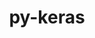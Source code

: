 ---
title: "py-keras"
layout: cache
categories: [package, develop]
meta: {"compilers": ["apple-clang@=16.0.0", "gcc@=13.2.0"], "num_specs": 146, "num_specs_by_stack": {"ml-darwin-aarch64-mps": 10, "ml-linux-aarch64-cpu": 27, "ml-linux-aarch64-cuda": 28, "ml-linux-x86_64-cpu": 30, "ml-linux-x86_64-cuda": 30, "ml-linux-x86_64-rocm": 13, "root": 146}, "oss": ["sequoia", "ubuntu24.04"], "platforms": ["darwin", "linux"], "stacks": ["ml-darwin-aarch64-mps", "ml-linux-aarch64-cpu", "ml-linux-aarch64-cuda", "ml-linux-x86_64-cpu", "ml-linux-x86_64-cuda", "ml-linux-x86_64-rocm", "root"], "targets": ["aarch64", "x86_64_v3"], "versions": ["3.8.0", "3.9.0"]}
spec_details: [{"compiler": "gcc@=13.2.0", "hash": "246iv2ugoeupoj7kim3ftd2zbtn2qxbo", "os": "ubuntu24.04", "platform": "linux", "size": "-", "stacks": ["ml-linux-x86_64-cuda", "root"], "target": "x86_64_v3", "variants": ["backend=torch", "build_system=python_pip"], "versions": ["3.9.0"]}, {"compiler": "gcc@=13.2.0", "hash": "25bllxbtmm3fkuvmpn5gxi6r6576dxkn", "os": "ubuntu24.04", "platform": "linux", "size": "-", "stacks": ["ml-linux-aarch64-cpu", "root"], "target": "aarch64", "variants": ["backend=torch", "build_system=python_pip"], "versions": ["3.8.0"]}, {"compiler": "gcc@=13.2.0", "hash": "27y5hjbwmqv4fg3geincp4o7ergerxsm", "os": "ubuntu24.04", "platform": "linux", "size": "-", "stacks": ["ml-linux-aarch64-cuda", "root"], "target": "aarch64", "variants": ["backend=jax", "build_system=python_pip"], "versions": ["3.9.0"]}, {"compiler": "gcc@=13.2.0", "hash": "2bdba3axrn7f2o4xe66ylrokwb7p2gxt", "os": "ubuntu24.04", "platform": "linux", "size": "-", "stacks": ["ml-linux-aarch64-cuda", "root"], "target": "aarch64", "variants": ["backend=torch", "build_system=python_pip"], "versions": ["3.9.0"]}, {"compiler": "gcc@=13.2.0", "hash": "2iztkvuxcuswx27uyzrtxs3pbfxrry7v", "os": "ubuntu24.04", "platform": "linux", "size": "-", "stacks": ["ml-linux-aarch64-cuda", "root"], "target": "aarch64", "variants": ["backend=tensorflow", "build_system=python_pip"], "versions": ["3.8.0"]}, {"compiler": "gcc@=13.2.0", "hash": "2kkbighpuw74leuohzfa2c5up7ojqmbo", "os": "ubuntu24.04", "platform": "linux", "size": "-", "stacks": ["ml-linux-x86_64-cpu", "root"], "target": "x86_64_v3", "variants": ["backend=torch", "build_system=python_pip"], "versions": ["3.8.0"]}, {"compiler": "gcc@=13.2.0", "hash": "2x6x4xi6acffer7nvcpbcdlx5su6fuld", "os": "ubuntu24.04", "platform": "linux", "size": "-", "stacks": ["ml-linux-aarch64-cpu", "root"], "target": "aarch64", "variants": ["backend=jax", "build_system=python_pip"], "versions": ["3.9.0"]}, {"compiler": "gcc@=13.2.0", "hash": "35nklojgpzjy6qn4455u45s4sluaq3mb", "os": "ubuntu24.04", "platform": "linux", "size": "-", "stacks": ["ml-linux-aarch64-cuda", "root"], "target": "aarch64", "variants": ["backend=torch", "build_system=python_pip"], "versions": ["3.9.0"]}, {"compiler": "gcc@=13.2.0", "hash": "3kot3ujxbjfbuy5avtuwfjqotkljoij5", "os": "ubuntu24.04", "platform": "linux", "size": "-", "stacks": ["ml-linux-aarch64-cpu", "root"], "target": "aarch64", "variants": ["backend=torch", "build_system=python_pip"], "versions": ["3.9.0"]}, {"compiler": "gcc@=13.2.0", "hash": "3vcalnxludvdpbembnimmyblh2zlsqnj", "os": "ubuntu24.04", "platform": "linux", "size": "-", "stacks": ["ml-linux-x86_64-cpu", "root"], "target": "x86_64_v3", "variants": ["backend=tensorflow", "build_system=python_pip"], "versions": ["3.8.0"]}, {"compiler": "gcc@=13.2.0", "hash": "46ub6nu7wsmqwdzzffygd3olnpdrekem", "os": "ubuntu24.04", "platform": "linux", "size": "-", "stacks": ["ml-linux-aarch64-cuda", "root"], "target": "aarch64", "variants": ["backend=torch", "build_system=python_pip"], "versions": ["3.8.0"]}, {"compiler": "gcc@=13.2.0", "hash": "4gdht53akjzem5td5gpd6x5r37vhduaf", "os": "ubuntu24.04", "platform": "linux", "size": "-", "stacks": ["ml-linux-x86_64-rocm", "root"], "target": "x86_64_v3", "variants": ["backend=tensorflow", "build_system=python_pip"], "versions": ["3.8.0"]}, {"compiler": "gcc@=13.2.0", "hash": "4vnr2djawl2reol35p5ttmejkubxvqf6", "os": "ubuntu24.04", "platform": "linux", "size": "-", "stacks": ["ml-linux-aarch64-cpu", "root"], "target": "aarch64", "variants": ["backend=torch", "build_system=python_pip"], "versions": ["3.9.0"]}, {"compiler": "gcc@=13.2.0", "hash": "4wbmgi3e3osx7rndke7y6puy4h5g47el", "os": "ubuntu24.04", "platform": "linux", "size": "-", "stacks": ["ml-linux-x86_64-cuda", "root"], "target": "x86_64_v3", "variants": ["backend=tensorflow", "build_system=python_pip"], "versions": ["3.9.0"]}, {"compiler": "gcc@=13.2.0", "hash": "4y3eslbagte3tccmkujczoe7weu5vqnt", "os": "ubuntu24.04", "platform": "linux", "size": "-", "stacks": ["ml-linux-aarch64-cpu", "root"], "target": "aarch64", "variants": ["backend=torch", "build_system=python_pip"], "versions": ["3.9.0"]}, {"compiler": "gcc@=13.2.0", "hash": "5lnexz5ryvccw3vjceyj6vcwfopvv4c6", "os": "ubuntu24.04", "platform": "linux", "size": "-", "stacks": ["ml-linux-x86_64-rocm", "root"], "target": "x86_64_v3", "variants": ["backend=tensorflow", "build_system=python_pip"], "versions": ["3.9.0"]}, {"compiler": "gcc@=13.2.0", "hash": "5qax5weuc7zec7zs7uj2fwu4b2ccs7ek", "os": "ubuntu24.04", "platform": "linux", "size": "-", "stacks": ["ml-linux-x86_64-cpu", "root"], "target": "x86_64_v3", "variants": ["backend=tensorflow", "build_system=python_pip"], "versions": ["3.9.0"]}, {"compiler": "gcc@=13.2.0", "hash": "654vrvfayuru6cpq7njiog5jq2vd7a54", "os": "ubuntu24.04", "platform": "linux", "size": "-", "stacks": ["ml-linux-aarch64-cpu", "root"], "target": "aarch64", "variants": ["backend=torch", "build_system=python_pip"], "versions": ["3.8.0"]}, {"compiler": "gcc@=13.2.0", "hash": "66lnttq4xjihrbtqlwjqg2iaervconr5", "os": "ubuntu24.04", "platform": "linux", "size": "-", "stacks": ["ml-linux-x86_64-cpu", "root"], "target": "x86_64_v3", "variants": ["backend=jax", "build_system=python_pip"], "versions": ["3.8.0"]}, {"compiler": "apple-clang@=16.0.0", "hash": "6baaffn3dekzeecfrvv3ftuv4rwqcbrj", "os": "sequoia", "platform": "darwin", "size": "-", "stacks": ["ml-darwin-aarch64-mps", "root"], "target": "aarch64", "variants": ["backend=torch", "build_system=python_pip"], "versions": ["3.8.0"]}, {"compiler": "gcc@=13.2.0", "hash": "6m55cjs7zarcbasl322oszo745f3lmpx", "os": "ubuntu24.04", "platform": "linux", "size": "-", "stacks": ["ml-linux-x86_64-cuda", "root"], "target": "x86_64_v3", "variants": ["backend=tensorflow", "build_system=python_pip"], "versions": ["3.8.0"]}, {"compiler": "gcc@=13.2.0", "hash": "6t5z7qhisw7kh6qgpofobshynuvmkiia", "os": "ubuntu24.04", "platform": "linux", "size": "-", "stacks": ["ml-linux-x86_64-cpu", "root"], "target": "x86_64_v3", "variants": ["backend=torch", "build_system=python_pip"], "versions": ["3.9.0"]}, {"compiler": "gcc@=13.2.0", "hash": "73qiatzop45uthuggeqztmhzkw3oc7vz", "os": "ubuntu24.04", "platform": "linux", "size": "-", "stacks": ["ml-linux-x86_64-cuda", "root"], "target": "x86_64_v3", "variants": ["backend=jax", "build_system=python_pip"], "versions": ["3.8.0"]}, {"compiler": "gcc@=13.2.0", "hash": "7aglpaqveph4x4ch5r4rsu4vzj772hs2", "os": "ubuntu24.04", "platform": "linux", "size": "-", "stacks": ["ml-linux-aarch64-cpu", "root"], "target": "aarch64", "variants": ["backend=torch", "build_system=python_pip"], "versions": ["3.9.0"]}, {"compiler": "gcc@=13.2.0", "hash": "7cgxn72vtgswpuhh2wvvwwbcyaq2sp6e", "os": "ubuntu24.04", "platform": "linux", "size": "-", "stacks": ["ml-linux-x86_64-rocm", "root"], "target": "x86_64_v3", "variants": ["backend=tensorflow", "build_system=python_pip"], "versions": ["3.8.0"]}, {"compiler": "apple-clang@=16.0.0", "hash": "a4hg3sdwqk2jl7uvqtvg3ppofprnrhdh", "os": "sequoia", "platform": "darwin", "size": "-", "stacks": ["ml-darwin-aarch64-mps", "root"], "target": "aarch64", "variants": ["backend=torch", "build_system=python_pip"], "versions": ["3.9.0"]}, {"compiler": "gcc@=13.2.0", "hash": "airdrc4yrllvma2wxu3nolwzt7aaeyfb", "os": "ubuntu24.04", "platform": "linux", "size": "-", "stacks": ["ml-linux-aarch64-cpu", "root"], "target": "aarch64", "variants": ["backend=jax", "build_system=python_pip"], "versions": ["3.8.0"]}, {"compiler": "gcc@=13.2.0", "hash": "b2yf7pfoi6g3jyqfje424wwwpwjk6fun", "os": "ubuntu24.04", "platform": "linux", "size": "-", "stacks": ["ml-linux-x86_64-rocm", "root"], "target": "x86_64_v3", "variants": ["backend=tensorflow", "build_system=python_pip"], "versions": ["3.9.0"]}, {"compiler": "gcc@=13.2.0", "hash": "b7cpiajbcpgyuypfdj5zxmkl44r6fvov", "os": "ubuntu24.04", "platform": "linux", "size": "-", "stacks": ["ml-linux-x86_64-cpu", "root"], "target": "x86_64_v3", "variants": ["backend=torch", "build_system=python_pip"], "versions": ["3.9.0"]}, {"compiler": "apple-clang@=16.0.0", "hash": "bllmepadnfg6jdnvl4ooq2x3kbsnof2u", "os": "sequoia", "platform": "darwin", "size": "-", "stacks": ["root"], "target": "aarch64", "variants": ["backend=torch", "build_system=python_pip"], "versions": ["3.9.0"]}, {"compiler": "gcc@=13.2.0", "hash": "bwkncjpret2jy5f2huffebm3zrr5lkzs", "os": "ubuntu24.04", "platform": "linux", "size": "-", "stacks": ["ml-linux-x86_64-rocm", "root"], "target": "x86_64_v3", "variants": ["backend=tensorflow", "build_system=python_pip"], "versions": ["3.9.0"]}, {"compiler": "gcc@=13.2.0", "hash": "byjpmsarmrzlepebuqeb3fpxi5ajdxl2", "os": "ubuntu24.04", "platform": "linux", "size": "-", "stacks": ["ml-linux-x86_64-cpu", "root"], "target": "x86_64_v3", "variants": ["backend=torch", "build_system=python_pip"], "versions": ["3.9.0"]}, {"compiler": "gcc@=13.2.0", "hash": "c465ygkwlqc6i5p4tmw2v5fgzullrufh", "os": "ubuntu24.04", "platform": "linux", "size": "-", "stacks": ["ml-linux-x86_64-cpu", "root"], "target": "x86_64_v3", "variants": ["backend=tensorflow", "build_system=python_pip"], "versions": ["3.9.0"]}, {"compiler": "gcc@=13.2.0", "hash": "cc5j2qj4panfkfbkfe3omiodfmiajxk5", "os": "ubuntu24.04", "platform": "linux", "size": "-", "stacks": ["ml-linux-x86_64-cuda", "root"], "target": "x86_64_v3", "variants": ["backend=jax", "build_system=python_pip"], "versions": ["3.9.0"]}, {"compiler": "apple-clang@=16.0.0", "hash": "ccb6yoz5swvfoukcy3hc3sxr5dtxf2ep", "os": "sequoia", "platform": "darwin", "size": "-", "stacks": ["ml-darwin-aarch64-mps", "root"], "target": "aarch64", "variants": ["backend=torch", "build_system=python_pip"], "versions": ["3.9.0"]}, {"compiler": "apple-clang@=16.0.0", "hash": "cdydaukmkmsnsj3xe6y5otthbspztfvq", "os": "sequoia", "platform": "darwin", "size": "-", "stacks": ["ml-darwin-aarch64-mps", "root"], "target": "aarch64", "variants": ["backend=torch", "build_system=python_pip"], "versions": ["3.9.0"]}, {"compiler": "gcc@=13.2.0", "hash": "ciki2mvsvocxmft4onprggmrgj2yspik", "os": "ubuntu24.04", "platform": "linux", "size": "-", "stacks": ["ml-linux-aarch64-cpu", "root"], "target": "aarch64", "variants": ["backend=jax", "build_system=python_pip"], "versions": ["3.8.0"]}, {"compiler": "gcc@=13.2.0", "hash": "cmo7472ujubkr4skcjzi6xwicslszlba", "os": "ubuntu24.04", "platform": "linux", "size": "-", "stacks": ["ml-linux-x86_64-cuda", "root"], "target": "x86_64_v3", "variants": ["backend=jax", "build_system=python_pip"], "versions": ["3.8.0"]}, {"compiler": "gcc@=13.2.0", "hash": "csomwcruo5y2zztfy3zpyvqoapmtypuc", "os": "ubuntu24.04", "platform": "linux", "size": "-", "stacks": ["ml-linux-aarch64-cuda", "root"], "target": "aarch64", "variants": ["backend=jax", "build_system=python_pip"], "versions": ["3.8.0"]}, {"compiler": "gcc@=13.2.0", "hash": "cw36diwc5u5ywmpqjdqsln7ihyeh7z3x", "os": "ubuntu24.04", "platform": "linux", "size": "-", "stacks": ["ml-linux-aarch64-cpu", "root"], "target": "aarch64", "variants": ["backend=tensorflow", "build_system=python_pip"], "versions": ["3.8.0"]}, {"compiler": "gcc@=13.2.0", "hash": "d7o4cwi3ihct5i5xbtroopoj5nditoxy", "os": "ubuntu24.04", "platform": "linux", "size": "-", "stacks": ["ml-linux-aarch64-cuda", "root"], "target": "aarch64", "variants": ["backend=tensorflow", "build_system=python_pip"], "versions": ["3.9.0"]}, {"compiler": "gcc@=13.2.0", "hash": "dgrjbyvh37w25uar4hcepwngjmfa4feh", "os": "ubuntu24.04", "platform": "linux", "size": "-", "stacks": ["ml-linux-aarch64-cuda", "root"], "target": "aarch64", "variants": ["backend=tensorflow", "build_system=python_pip"], "versions": ["3.9.0"]}, {"compiler": "gcc@=13.2.0", "hash": "dmql3ium6mhlgnvptln6rvle5g3knjnn", "os": "ubuntu24.04", "platform": "linux", "size": "-", "stacks": ["ml-linux-x86_64-cuda", "root"], "target": "x86_64_v3", "variants": ["backend=jax", "build_system=python_pip"], "versions": ["3.9.0"]}, {"compiler": "gcc@=13.2.0", "hash": "dq7eebf6y3c4veipncqievynvangwzdg", "os": "ubuntu24.04", "platform": "linux", "size": "-", "stacks": ["ml-linux-x86_64-cpu", "root"], "target": "x86_64_v3", "variants": ["backend=tensorflow", "build_system=python_pip"], "versions": ["3.8.0"]}, {"compiler": "gcc@=13.2.0", "hash": "dt2vk43mn6jikru4socg5o46hmb5rmkr", "os": "ubuntu24.04", "platform": "linux", "size": "-", "stacks": ["ml-linux-x86_64-cuda", "root"], "target": "x86_64_v3", "variants": ["backend=jax", "build_system=python_pip"], "versions": ["3.8.0"]}, {"compiler": "gcc@=13.2.0", "hash": "dyfg4mub6lvl4zhle76jms7smcsi4oyk", "os": "ubuntu24.04", "platform": "linux", "size": "-", "stacks": ["ml-linux-x86_64-cuda", "root"], "target": "x86_64_v3", "variants": ["backend=jax", "build_system=python_pip"], "versions": ["3.9.0"]}, {"compiler": "gcc@=13.2.0", "hash": "e5wmvdnnijkmly6b3yhjgypdflcyup6d", "os": "ubuntu24.04", "platform": "linux", "size": "-", "stacks": ["ml-linux-x86_64-cuda", "root"], "target": "x86_64_v3", "variants": ["backend=tensorflow", "build_system=python_pip"], "versions": ["3.8.0"]}, {"compiler": "gcc@=13.2.0", "hash": "edwtzy5iisjyp3p4e4ws6kcczhfpgukm", "os": "ubuntu24.04", "platform": "linux", "size": "-", "stacks": ["ml-linux-aarch64-cuda", "root"], "target": "aarch64", "variants": ["backend=jax", "build_system=python_pip"], "versions": ["3.9.0"]}, {"compiler": "gcc@=13.2.0", "hash": "efpgruhjxdyopvnhdketdassm7zcay3s", "os": "ubuntu24.04", "platform": "linux", "size": "-", "stacks": ["ml-linux-aarch64-cpu", "root"], "target": "aarch64", "variants": ["backend=torch", "build_system=python_pip"], "versions": ["3.8.0"]}, {"compiler": "gcc@=13.2.0", "hash": "ehonfyoo7kqvgrjejcs4u3osc5igsqqf", "os": "ubuntu24.04", "platform": "linux", "size": "-", "stacks": ["ml-linux-aarch64-cuda", "root"], "target": "aarch64", "variants": ["backend=jax", "build_system=python_pip"], "versions": ["3.8.0"]}, {"compiler": "gcc@=13.2.0", "hash": "ezxiwvflxxjnuvlz5fsn2tovjcrsclsn", "os": "ubuntu24.04", "platform": "linux", "size": "-", "stacks": ["ml-linux-aarch64-cuda", "root"], "target": "aarch64", "variants": ["backend=tensorflow", "build_system=python_pip"], "versions": ["3.9.0"]}, {"compiler": "gcc@=13.2.0", "hash": "f24qscqshejgpu2xnnx4p3t6sxwkjm64", "os": "ubuntu24.04", "platform": "linux", "size": "-", "stacks": ["root"], "target": "x86_64_v3", "variants": ["backend=jax", "build_system=python_pip"], "versions": ["3.9.0"]}, {"compiler": "gcc@=13.2.0", "hash": "f5nzzuvb2z63j3gq7cj64x3fxyx7sl77", "os": "ubuntu24.04", "platform": "linux", "size": "-", "stacks": ["ml-linux-aarch64-cuda", "root"], "target": "aarch64", "variants": ["backend=jax", "build_system=python_pip"], "versions": ["3.9.0"]}, {"compiler": "gcc@=13.2.0", "hash": "f627h5kz23m5ugybajkcqvydybbzqnms", "os": "ubuntu24.04", "platform": "linux", "size": "-", "stacks": ["ml-linux-x86_64-cuda", "root"], "target": "x86_64_v3", "variants": ["backend=tensorflow", "build_system=python_pip"], "versions": ["3.9.0"]}, {"compiler": "gcc@=13.2.0", "hash": "f7rzkldpxmtaw76fapjunomkqznc5rnk", "os": "ubuntu24.04", "platform": "linux", "size": "-", "stacks": ["ml-linux-x86_64-cpu", "root"], "target": "x86_64_v3", "variants": ["backend=tensorflow", "build_system=python_pip"], "versions": ["3.9.0"]}, {"compiler": "gcc@=13.2.0", "hash": "fjepockrjpkjfv56xnc3q26snmqg65ln", "os": "ubuntu24.04", "platform": "linux", "size": "-", "stacks": ["ml-linux-x86_64-cpu", "root"], "target": "x86_64_v3", "variants": ["backend=jax", "build_system=python_pip"], "versions": ["3.9.0"]}, {"compiler": "gcc@=13.2.0", "hash": "ftelqij66pcfwgqa27zqg7vp4auto2qy", "os": "ubuntu24.04", "platform": "linux", "size": "-", "stacks": ["ml-linux-aarch64-cuda", "root"], "target": "aarch64", "variants": ["backend=tensorflow", "build_system=python_pip"], "versions": ["3.9.0"]}, {"compiler": "gcc@=13.2.0", "hash": "g3llautnyjokunu3fsixhng725fjdtbd", "os": "ubuntu24.04", "platform": "linux", "size": "-", "stacks": ["ml-linux-aarch64-cuda", "root"], "target": "aarch64", "variants": ["backend=jax", "build_system=python_pip"], "versions": ["3.9.0"]}, {"compiler": "gcc@=13.2.0", "hash": "gcnjk2jg6nusmuqtvebukhjokzhi5ue5", "os": "ubuntu24.04", "platform": "linux", "size": "-", "stacks": ["ml-linux-x86_64-cpu", "root"], "target": "x86_64_v3", "variants": ["backend=torch", "build_system=python_pip"], "versions": ["3.9.0"]}, {"compiler": "gcc@=13.2.0", "hash": "go42bjripnsqusl37nznynq6kwj2blj6", "os": "ubuntu24.04", "platform": "linux", "size": "-", "stacks": ["ml-linux-aarch64-cuda", "root"], "target": "aarch64", "variants": ["backend=tensorflow", "build_system=python_pip"], "versions": ["3.9.0"]}, {"compiler": "gcc@=13.2.0", "hash": "gx3duejrdttkvxjul5imlanumen6x2co", "os": "ubuntu24.04", "platform": "linux", "size": "-", "stacks": ["ml-linux-aarch64-cuda", "root"], "target": "aarch64", "variants": ["backend=jax", "build_system=python_pip"], "versions": ["3.9.0"]}, {"compiler": "apple-clang@=16.0.0", "hash": "hfnbbrf6sqq226gc66jiykgl2uogbqq5", "os": "sequoia", "platform": "darwin", "size": "-", "stacks": ["ml-darwin-aarch64-mps", "root"], "target": "aarch64", "variants": ["backend=torch", "build_system=python_pip"], "versions": ["3.8.0"]}, {"compiler": "gcc@=13.2.0", "hash": "hpv7idzwl3owocokf3xbcwpwyoht25fo", "os": "ubuntu24.04", "platform": "linux", "size": "-", "stacks": ["ml-linux-aarch64-cuda", "root"], "target": "aarch64", "variants": ["backend=jax", "build_system=python_pip"], "versions": ["3.8.0"]}, {"compiler": "gcc@=13.2.0", "hash": "htcqvtgzyqgtou75cpuz7wobd34tfunu", "os": "ubuntu24.04", "platform": "linux", "size": "-", "stacks": ["ml-linux-x86_64-cpu", "root"], "target": "x86_64_v3", "variants": ["backend=tensorflow", "build_system=python_pip"], "versions": ["3.9.0"]}, {"compiler": "gcc@=13.2.0", "hash": "hubulftbprapcspq2igsk5cz7yhxqy2p", "os": "ubuntu24.04", "platform": "linux", "size": "-", "stacks": ["root"], "target": "aarch64", "variants": ["backend=torch", "build_system=python_pip"], "versions": ["3.9.0"]}, {"compiler": "gcc@=13.2.0", "hash": "hw4pjeavtxyptr4gj4jj7sibsfagqdjd", "os": "ubuntu24.04", "platform": "linux", "size": "-", "stacks": ["ml-linux-aarch64-cuda", "root"], "target": "aarch64", "variants": ["backend=tensorflow", "build_system=python_pip"], "versions": ["3.9.0"]}, {"compiler": "gcc@=13.2.0", "hash": "hztendabrygtt52l7wvidjbhbv5gw4y6", "os": "ubuntu24.04", "platform": "linux", "size": "-", "stacks": ["ml-linux-x86_64-cpu", "root"], "target": "x86_64_v3", "variants": ["backend=jax", "build_system=python_pip"], "versions": ["3.8.0"]}, {"compiler": "gcc@=13.2.0", "hash": "hzy3qeqf4y4wij4cksj3talmsjezqeoy", "os": "ubuntu24.04", "platform": "linux", "size": "-", "stacks": ["ml-linux-x86_64-cpu", "root"], "target": "x86_64_v3", "variants": ["backend=jax", "build_system=python_pip"], "versions": ["3.8.0"]}, {"compiler": "gcc@=13.2.0", "hash": "i3kkhxv2mx5ncabo32og6dr3hf2unl5g", "os": "ubuntu24.04", "platform": "linux", "size": "-", "stacks": ["ml-linux-x86_64-rocm", "root"], "target": "x86_64_v3", "variants": ["backend=tensorflow", "build_system=python_pip"], "versions": ["3.9.0"]}, {"compiler": "gcc@=13.2.0", "hash": "ihjbyb3ynmgcwapbnn3fmlh4npux5t2l", "os": "ubuntu24.04", "platform": "linux", "size": "-", "stacks": ["ml-linux-x86_64-cpu", "root"], "target": "x86_64_v3", "variants": ["backend=jax", "build_system=python_pip"], "versions": ["3.9.0"]}, {"compiler": "gcc@=13.2.0", "hash": "j3vzoymvuwwls5npxfjawnxbosuqyuhz", "os": "ubuntu24.04", "platform": "linux", "size": "-", "stacks": ["ml-linux-x86_64-cuda", "root"], "target": "x86_64_v3", "variants": ["backend=torch", "build_system=python_pip"], "versions": ["3.8.0"]}, {"compiler": "gcc@=13.2.0", "hash": "jy5jwtyf63rhvduvdb6bbpsfgn3aw6ff", "os": "ubuntu24.04", "platform": "linux", "size": "-", "stacks": ["ml-linux-x86_64-cpu", "root"], "target": "x86_64_v3", "variants": ["backend=jax", "build_system=python_pip"], "versions": ["3.9.0"]}, {"compiler": "apple-clang@=16.0.0", "hash": "k52rm5roavwusmhhvz6a43ya5lvl3syu", "os": "sequoia", "platform": "darwin", "size": "-", "stacks": ["ml-darwin-aarch64-mps", "root"], "target": "aarch64", "variants": ["backend=torch", "build_system=python_pip"], "versions": ["3.9.0"]}, {"compiler": "apple-clang@=16.0.0", "hash": "k54ektpc5bwni6z4yvuwegtwmwceamuu", "os": "sequoia", "platform": "darwin", "size": "-", "stacks": ["ml-darwin-aarch64-mps", "root"], "target": "aarch64", "variants": ["backend=torch", "build_system=python_pip"], "versions": ["3.9.0"]}, {"compiler": "gcc@=13.2.0", "hash": "k54yffcqsvzzjigndxv5jkwo7wnlwejs", "os": "ubuntu24.04", "platform": "linux", "size": "-", "stacks": ["ml-linux-x86_64-cpu", "root"], "target": "x86_64_v3", "variants": ["backend=tensorflow", "build_system=python_pip"], "versions": ["3.9.0"]}, {"compiler": "gcc@=13.2.0", "hash": "k7gvn3j3jrca3b7ttjsmk7vjnjhkbsfw", "os": "ubuntu24.04", "platform": "linux", "size": "-", "stacks": ["ml-linux-x86_64-cpu", "root"], "target": "x86_64_v3", "variants": ["backend=jax", "build_system=python_pip"], "versions": ["3.9.0"]}, {"compiler": "gcc@=13.2.0", "hash": "kov26bkicv6nom4zs5fa27bt3yuixgnz", "os": "ubuntu24.04", "platform": "linux", "size": "-", "stacks": ["ml-linux-x86_64-cpu", "root"], "target": "x86_64_v3", "variants": ["backend=jax", "build_system=python_pip"], "versions": ["3.9.0"]}, {"compiler": "gcc@=13.2.0", "hash": "kp6dybapm44xd5wbiuxcajfhqerkkcyr", "os": "ubuntu24.04", "platform": "linux", "size": "-", "stacks": ["ml-linux-aarch64-cpu", "root"], "target": "aarch64", "variants": ["backend=tensorflow", "build_system=python_pip"], "versions": ["3.9.0"]}, {"compiler": "gcc@=13.2.0", "hash": "ktxwhc4nw3ab3zhwxobzuza7lsfzm3q6", "os": "ubuntu24.04", "platform": "linux", "size": "-", "stacks": ["ml-linux-x86_64-rocm", "root"], "target": "x86_64_v3", "variants": ["backend=tensorflow", "build_system=python_pip"], "versions": ["3.8.0"]}, {"compiler": "gcc@=13.2.0", "hash": "lam4tov5uifx645j4zyfurp2mih7ocfb", "os": "ubuntu24.04", "platform": "linux", "size": "-", "stacks": ["ml-linux-aarch64-cpu", "root"], "target": "aarch64", "variants": ["backend=jax", "build_system=python_pip"], "versions": ["3.8.0"]}, {"compiler": "gcc@=13.2.0", "hash": "lcvmpwwr6leko2wgd6zcdnobida5jk75", "os": "ubuntu24.04", "platform": "linux", "size": "-", "stacks": ["ml-linux-x86_64-cuda", "root"], "target": "x86_64_v3", "variants": ["backend=tensorflow", "build_system=python_pip"], "versions": ["3.9.0"]}, {"compiler": "gcc@=13.2.0", "hash": "lk5d2u37cnwitabfy2xjyeyok4gnaipb", "os": "ubuntu24.04", "platform": "linux", "size": "-", "stacks": ["ml-linux-x86_64-cuda", "root"], "target": "x86_64_v3", "variants": ["backend=jax", "build_system=python_pip"], "versions": ["3.8.0"]}, {"compiler": "gcc@=13.2.0", "hash": "ll72syfg5cnpdr6gquq5xljae3pzwfbl", "os": "ubuntu24.04", "platform": "linux", "size": "-", "stacks": ["ml-linux-x86_64-cuda", "root"], "target": "x86_64_v3", "variants": ["backend=torch", "build_system=python_pip"], "versions": ["3.9.0"]}, {"compiler": "gcc@=13.2.0", "hash": "m6qxobw22cromglxzh5j3vmklr7d4to2", "os": "ubuntu24.04", "platform": "linux", "size": "-", "stacks": ["ml-linux-x86_64-cuda", "root"], "target": "x86_64_v3", "variants": ["backend=tensorflow", "build_system=python_pip"], "versions": ["3.8.0"]}, {"compiler": "gcc@=13.2.0", "hash": "mcgblq5eczoyjkemvemxso5uo7e5oziy", "os": "ubuntu24.04", "platform": "linux", "size": "-", "stacks": ["ml-linux-x86_64-cpu", "root"], "target": "x86_64_v3", "variants": ["backend=torch", "build_system=python_pip"], "versions": ["3.9.0"]}, {"compiler": "gcc@=13.2.0", "hash": "mfxj2adrd66xvbsxzq7hmramynjhx4ni", "os": "ubuntu24.04", "platform": "linux", "size": "-", "stacks": ["ml-linux-x86_64-cuda", "root"], "target": "x86_64_v3", "variants": ["backend=jax", "build_system=python_pip"], "versions": ["3.9.0"]}, {"compiler": "gcc@=13.2.0", "hash": "mkmy4r7gokvwdxns3wxopzevwtg4obtp", "os": "ubuntu24.04", "platform": "linux", "size": "-", "stacks": ["ml-linux-x86_64-cpu", "root"], "target": "x86_64_v3", "variants": ["backend=jax", "build_system=python_pip"], "versions": ["3.8.0"]}, {"compiler": "gcc@=13.2.0", "hash": "mwre7n5iik6cipxnq425nuj5exxczi5x", "os": "ubuntu24.04", "platform": "linux", "size": "-", "stacks": ["ml-linux-x86_64-cuda", "root"], "target": "x86_64_v3", "variants": ["backend=jax", "build_system=python_pip"], "versions": ["3.9.0"]}, {"compiler": "gcc@=13.2.0", "hash": "namklmp42th3ltx5dqvlymus5mb2cbku", "os": "ubuntu24.04", "platform": "linux", "size": "-", "stacks": ["ml-linux-x86_64-cpu", "root"], "target": "x86_64_v3", "variants": ["backend=torch", "build_system=python_pip"], "versions": ["3.8.0"]}, {"compiler": "gcc@=13.2.0", "hash": "nij6345xxmkayokfn3kc5nzrns73gtjm", "os": "ubuntu24.04", "platform": "linux", "size": "-", "stacks": ["ml-linux-x86_64-cpu", "root"], "target": "x86_64_v3", "variants": ["backend=torch", "build_system=python_pip"], "versions": ["3.8.0"]}, {"compiler": "gcc@=13.2.0", "hash": "nuzx5h7nuafxycm2owdhykmacxts4lce", "os": "ubuntu24.04", "platform": "linux", "size": "-", "stacks": ["root"], "target": "x86_64_v3", "variants": ["backend=torch", "build_system=python_pip"], "versions": ["3.9.0"]}, {"compiler": "gcc@=13.2.0", "hash": "nv5yzcouihutia6rb6monkp3g5y5caqj", "os": "ubuntu24.04", "platform": "linux", "size": "-", "stacks": ["ml-linux-x86_64-cuda", "root"], "target": "x86_64_v3", "variants": ["backend=tensorflow", "build_system=python_pip"], "versions": ["3.9.0"]}, {"compiler": "gcc@=13.2.0", "hash": "o3lpqfjtsnpvtundaimuomdxez4iip3f", "os": "ubuntu24.04", "platform": "linux", "size": "-", "stacks": ["ml-linux-aarch64-cpu", "root"], "target": "aarch64", "variants": ["backend=tensorflow", "build_system=python_pip"], "versions": ["3.9.0"]}, {"compiler": "gcc@=13.2.0", "hash": "oyjd4jy3r2vtsctoo4bn2tzd4gtibvpc", "os": "ubuntu24.04", "platform": "linux", "size": "-", "stacks": ["ml-linux-aarch64-cuda", "root"], "target": "aarch64", "variants": ["backend=tensorflow", "build_system=python_pip"], "versions": ["3.8.0"]}, {"compiler": "gcc@=13.2.0", "hash": "oyxp6fm6ielrpqsgli3okpuv3k4ynxck", "os": "ubuntu24.04", "platform": "linux", "size": "-", "stacks": ["ml-linux-x86_64-cpu", "root"], "target": "x86_64_v3", "variants": ["backend=jax", "build_system=python_pip"], "versions": ["3.9.0"]}, {"compiler": "gcc@=13.2.0", "hash": "p4pga2lvnnmos6korwzs7ch3sksxkx4e", "os": "ubuntu24.04", "platform": "linux", "size": "-", "stacks": ["ml-linux-aarch64-cpu", "root"], "target": "aarch64", "variants": ["backend=tensorflow", "build_system=python_pip"], "versions": ["3.8.0"]}, {"compiler": "gcc@=13.2.0", "hash": "p5fc2hmcqbiqyidt3pnpqyqgz2gwx6dw", "os": "ubuntu24.04", "platform": "linux", "size": "-", "stacks": ["ml-linux-aarch64-cpu", "root"], "target": "aarch64", "variants": ["backend=tensorflow", "build_system=python_pip"], "versions": ["3.8.0"]}, {"compiler": "gcc@=13.2.0", "hash": "patnri4237gkujkhcst5ic62fuvhipym", "os": "ubuntu24.04", "platform": "linux", "size": "-", "stacks": ["ml-linux-x86_64-rocm", "root"], "target": "x86_64_v3", "variants": ["backend=tensorflow", "build_system=python_pip"], "versions": ["3.8.0"]}, {"compiler": "gcc@=13.2.0", "hash": "pp5vwzrzovbfcxm2y6dsardmj74j45ue", "os": "ubuntu24.04", "platform": "linux", "size": "-", "stacks": ["ml-linux-aarch64-cpu", "root"], "target": "aarch64", "variants": ["backend=jax", "build_system=python_pip"], "versions": ["3.8.0"]}, {"compiler": "gcc@=13.2.0", "hash": "pycz2ymdzdz5znppawrj2g5bxi4ej3ue", "os": "ubuntu24.04", "platform": "linux", "size": "-", "stacks": ["ml-linux-aarch64-cpu", "root"], "target": "aarch64", "variants": ["backend=jax", "build_system=python_pip"], "versions": ["3.9.0"]}, {"compiler": "gcc@=13.2.0", "hash": "q6ahnvehyxzrgakhgl5t33z3zbqfbt7y", "os": "ubuntu24.04", "platform": "linux", "size": "-", "stacks": ["ml-linux-x86_64-cuda", "root"], "target": "x86_64_v3", "variants": ["backend=jax", "build_system=python_pip"], "versions": ["3.9.0"]}, {"compiler": "gcc@=13.2.0", "hash": "qngr7pcekr73nxz5qxsk3ryuf2qzqpej", "os": "ubuntu24.04", "platform": "linux", "size": "-", "stacks": ["ml-linux-x86_64-cuda", "root"], "target": "x86_64_v3", "variants": ["backend=torch", "build_system=python_pip"], "versions": ["3.9.0"]}, {"compiler": "gcc@=13.2.0", "hash": "quwwkfbmluxgsjybfabyihjnyjof5ypw", "os": "ubuntu24.04", "platform": "linux", "size": "-", "stacks": ["ml-linux-x86_64-cuda", "root"], "target": "x86_64_v3", "variants": ["backend=tensorflow", "build_system=python_pip"], "versions": ["3.8.0"]}, {"compiler": "apple-clang@=16.0.0", "hash": "r3dzvuib3phsffsagdurtegftossjg5o", "os": "sequoia", "platform": "darwin", "size": "-", "stacks": ["ml-darwin-aarch64-mps", "root"], "target": "aarch64", "variants": ["backend=torch", "build_system=python_pip"], "versions": ["3.9.0"]}, {"compiler": "gcc@=13.2.0", "hash": "r7rkk7ic2tstghqftlfojmbkymjhiyws", "os": "ubuntu24.04", "platform": "linux", "size": "-", "stacks": ["root"], "target": "x86_64_v3", "variants": ["backend=torch", "build_system=python_pip"], "versions": ["3.9.0"]}, {"compiler": "apple-clang@=16.0.0", "hash": "rh5rb3xz7o5rx7ycsw2cohxfsjsszdhh", "os": "sequoia", "platform": "darwin", "size": "-", "stacks": ["ml-darwin-aarch64-mps", "root"], "target": "aarch64", "variants": ["backend=torch", "build_system=python_pip"], "versions": ["3.8.0"]}, {"compiler": "gcc@=13.2.0", "hash": "ruxz7odg3z5ni27txcwoxsqx7nhjdvur", "os": "ubuntu24.04", "platform": "linux", "size": "-", "stacks": ["ml-linux-aarch64-cpu", "root"], "target": "aarch64", "variants": ["backend=tensorflow", "build_system=python_pip"], "versions": ["3.9.0"]}, {"compiler": "gcc@=13.2.0", "hash": "rwubk2yltiwrb65ikupu6wngms2jprpy", "os": "ubuntu24.04", "platform": "linux", "size": "-", "stacks": ["ml-linux-aarch64-cuda", "root"], "target": "aarch64", "variants": ["backend=torch", "build_system=python_pip"], "versions": ["3.8.0"]}, {"compiler": "gcc@=13.2.0", "hash": "s7e3hlvpdwborrpvm7njzvop3dmjbk6x", "os": "ubuntu24.04", "platform": "linux", "size": "-", "stacks": ["ml-linux-aarch64-cuda", "root"], "target": "aarch64", "variants": ["backend=torch", "build_system=python_pip"], "versions": ["3.9.0"]}, {"compiler": "gcc@=13.2.0", "hash": "sfwfc6veugrw7laoy6ylsrdmvpfbhvwp", "os": "ubuntu24.04", "platform": "linux", "size": "-", "stacks": ["ml-linux-aarch64-cuda", "root"], "target": "aarch64", "variants": ["backend=jax", "build_system=python_pip"], "versions": ["3.8.0"]}, {"compiler": "gcc@=13.2.0", "hash": "skfhkrkhitzfkzjzxa23rgow5jel3zdh", "os": "ubuntu24.04", "platform": "linux", "size": "-", "stacks": ["root"], "target": "x86_64_v3", "variants": ["backend=jax", "build_system=python_pip"], "versions": ["3.9.0"]}, {"compiler": "gcc@=13.2.0", "hash": "sl4gyqdsaw5cliqzcbwtzpmvctmhr3am", "os": "ubuntu24.04", "platform": "linux", "size": "-", "stacks": ["ml-linux-x86_64-cpu", "root"], "target": "x86_64_v3", "variants": ["backend=torch", "build_system=python_pip"], "versions": ["3.9.0"]}, {"compiler": "gcc@=13.2.0", "hash": "smjaddw7oa6w2fh5mspxjjmdtjmleagy", "os": "ubuntu24.04", "platform": "linux", "size": "-", "stacks": ["ml-linux-aarch64-cpu", "root"], "target": "aarch64", "variants": ["backend=tensorflow", "build_system=python_pip"], "versions": ["3.8.0"]}, {"compiler": "gcc@=13.2.0", "hash": "ssrf374wl7euuhlwoywsmz4zwn6wtnut", "os": "ubuntu24.04", "platform": "linux", "size": "-", "stacks": ["ml-linux-x86_64-rocm", "root"], "target": "x86_64_v3", "variants": ["backend=tensorflow", "build_system=python_pip"], "versions": ["3.9.0"]}, {"compiler": "gcc@=13.2.0", "hash": "t245ejrshlgo4gl3xmjzb43spwrmmicr", "os": "ubuntu24.04", "platform": "linux", "size": "-", "stacks": ["ml-linux-aarch64-cuda", "root"], "target": "aarch64", "variants": ["backend=torch", "build_system=python_pip"], "versions": ["3.9.0"]}, {"compiler": "gcc@=13.2.0", "hash": "t2svojrjpyhogd3fjh5tufzv2jmkrt33", "os": "ubuntu24.04", "platform": "linux", "size": "-", "stacks": ["ml-linux-x86_64-cpu", "root"], "target": "x86_64_v3", "variants": ["backend=tensorflow", "build_system=python_pip"], "versions": ["3.8.0"]}, {"compiler": "gcc@=13.2.0", "hash": "t5oiasf3infd5y3uphawzq5ovtyfav4y", "os": "ubuntu24.04", "platform": "linux", "size": "-", "stacks": ["ml-linux-x86_64-cuda", "root"], "target": "x86_64_v3", "variants": ["backend=torch", "build_system=python_pip"], "versions": ["3.9.0"]}, {"compiler": "gcc@=13.2.0", "hash": "tfrxe2csjw253tlbbwgaffdzlawydggd", "os": "ubuntu24.04", "platform": "linux", "size": "-", "stacks": ["ml-linux-x86_64-cuda", "root"], "target": "x86_64_v3", "variants": ["backend=tensorflow", "build_system=python_pip"], "versions": ["3.9.0"]}, {"compiler": "gcc@=13.2.0", "hash": "tsgcjq7q2l7y7f6tsqoabgyq7qg5bwdx", "os": "ubuntu24.04", "platform": "linux", "size": "-", "stacks": ["ml-linux-aarch64-cpu", "root"], "target": "aarch64", "variants": ["backend=tensorflow", "build_system=python_pip"], "versions": ["3.9.0"]}, {"compiler": "gcc@=13.2.0", "hash": "unlnwjqwtg7fl6us7vhybs3hr6xq7a2f", "os": "ubuntu24.04", "platform": "linux", "size": "-", "stacks": ["ml-linux-x86_64-rocm", "root"], "target": "x86_64_v3", "variants": ["backend=tensorflow", "build_system=python_pip"], "versions": ["3.8.0"]}, {"compiler": "gcc@=13.2.0", "hash": "uqhcqsfqizcqybszkqtu6lmhzhvrkyi2", "os": "ubuntu24.04", "platform": "linux", "size": "-", "stacks": ["ml-linux-aarch64-cuda", "root"], "target": "aarch64", "variants": ["backend=torch", "build_system=python_pip"], "versions": ["3.8.0"]}, {"compiler": "gcc@=13.2.0", "hash": "v2eph4liqcmpy6xc5pwiugy7kjiqlcgt", "os": "ubuntu24.04", "platform": "linux", "size": "-", "stacks": ["ml-linux-aarch64-cpu", "root"], "target": "aarch64", "variants": ["backend=jax", "build_system=python_pip"], "versions": ["3.9.0"]}, {"compiler": "gcc@=13.2.0", "hash": "v55kimgb4uguudyjolsxivybsw7tshhv", "os": "ubuntu24.04", "platform": "linux", "size": "-", "stacks": ["ml-linux-aarch64-cpu", "root"], "target": "aarch64", "variants": ["backend=torch", "build_system=python_pip"], "versions": ["3.9.0"]}, {"compiler": "gcc@=13.2.0", "hash": "v5xt4kbp323ptjuihgikxq2ecgtmaxca", "os": "ubuntu24.04", "platform": "linux", "size": "-", "stacks": ["ml-linux-x86_64-cuda", "root"], "target": "x86_64_v3", "variants": ["backend=torch", "build_system=python_pip"], "versions": ["3.8.0"]}, {"compiler": "gcc@=13.2.0", "hash": "vba64vi63ru72f5mbq3umvxvmrb6lxi3", "os": "ubuntu24.04", "platform": "linux", "size": "-", "stacks": ["ml-linux-x86_64-rocm", "root"], "target": "x86_64_v3", "variants": ["backend=tensorflow", "build_system=python_pip"], "versions": ["3.9.0"]}, {"compiler": "gcc@=13.2.0", "hash": "vhzgqmvgfuy5xdofzweodtzxwq5xxtf7", "os": "ubuntu24.04", "platform": "linux", "size": "-", "stacks": ["ml-linux-x86_64-cpu", "root"], "target": "x86_64_v3", "variants": ["backend=tensorflow", "build_system=python_pip"], "versions": ["3.9.0"]}, {"compiler": "gcc@=13.2.0", "hash": "vnv3j5sgqt42y4qts4ibeae44ln5p4aj", "os": "ubuntu24.04", "platform": "linux", "size": "-", "stacks": ["ml-linux-x86_64-cuda", "root"], "target": "x86_64_v3", "variants": ["backend=torch", "build_system=python_pip"], "versions": ["3.8.0"]}, {"compiler": "gcc@=13.2.0", "hash": "w76d2q4ieafpbmku2ibhtrovzqxczxro", "os": "ubuntu24.04", "platform": "linux", "size": "-", "stacks": ["ml-linux-aarch64-cuda", "root"], "target": "aarch64", "variants": ["backend=tensorflow", "build_system=python_pip"], "versions": ["3.8.0"]}, {"compiler": "gcc@=13.2.0", "hash": "wh257hsinzlie76lbzghw5df6ss5qizb", "os": "ubuntu24.04", "platform": "linux", "size": "-", "stacks": ["ml-linux-aarch64-cpu", "root"], "target": "aarch64", "variants": ["backend=torch", "build_system=python_pip"], "versions": ["3.8.0"]}, {"compiler": "gcc@=13.2.0", "hash": "wkgpufohrrcrs3ovbahirombzgh6pvkt", "os": "ubuntu24.04", "platform": "linux", "size": "-", "stacks": ["ml-linux-aarch64-cpu", "root"], "target": "aarch64", "variants": ["backend=jax", "build_system=python_pip"], "versions": ["3.9.0"]}, {"compiler": "gcc@=13.2.0", "hash": "wmrbuak6htuu3mppkgtompk4xeedh5pd", "os": "ubuntu24.04", "platform": "linux", "size": "-", "stacks": ["ml-linux-x86_64-cuda", "root"], "target": "x86_64_v3", "variants": ["backend=torch", "build_system=python_pip"], "versions": ["3.8.0"]}, {"compiler": "gcc@=13.2.0", "hash": "wu5at2plyepmmklbgjionfnmjdzq2ffh", "os": "ubuntu24.04", "platform": "linux", "size": "-", "stacks": ["ml-linux-x86_64-cpu", "root"], "target": "x86_64_v3", "variants": ["backend=tensorflow", "build_system=python_pip"], "versions": ["3.8.0"]}, {"compiler": "gcc@=13.2.0", "hash": "xecmeajd2kq4ycl7pxhnsw7cv4exxwmy", "os": "ubuntu24.04", "platform": "linux", "size": "-", "stacks": ["ml-linux-x86_64-cuda", "root"], "target": "x86_64_v3", "variants": ["backend=tensorflow", "build_system=python_pip"], "versions": ["3.9.0"]}, {"compiler": "gcc@=13.2.0", "hash": "xnhsiiwg7jvfkd4j6awx26xyeitu7esj", "os": "ubuntu24.04", "platform": "linux", "size": "-", "stacks": ["ml-linux-x86_64-cuda", "root"], "target": "x86_64_v3", "variants": ["backend=torch", "build_system=python_pip"], "versions": ["3.9.0"]}, {"compiler": "gcc@=13.2.0", "hash": "xorvx77bmn27fup4ufbmqwdifn3sbscv", "os": "ubuntu24.04", "platform": "linux", "size": "-", "stacks": ["ml-linux-aarch64-cpu", "root"], "target": "aarch64", "variants": ["backend=jax", "build_system=python_pip"], "versions": ["3.9.0"]}, {"compiler": "gcc@=13.2.0", "hash": "y37hlthnd45mmircqs43poyfsv6dhznf", "os": "ubuntu24.04", "platform": "linux", "size": "-", "stacks": ["ml-linux-aarch64-cuda", "root"], "target": "aarch64", "variants": ["backend=torch", "build_system=python_pip"], "versions": ["3.9.0"]}, {"compiler": "gcc@=13.2.0", "hash": "y3o4szf7ywg5d2bwaohccuywno2c4nin", "os": "ubuntu24.04", "platform": "linux", "size": "-", "stacks": ["ml-linux-x86_64-cuda", "root"], "target": "x86_64_v3", "variants": ["backend=torch", "build_system=python_pip"], "versions": ["3.9.0"]}, {"compiler": "gcc@=13.2.0", "hash": "ygfgovfrfg26nejbcpzxindh64fejum7", "os": "ubuntu24.04", "platform": "linux", "size": "-", "stacks": ["root"], "target": "aarch64", "variants": ["backend=torch", "build_system=python_pip"], "versions": ["3.9.0"]}, {"compiler": "gcc@=13.2.0", "hash": "ygxb7fuweb3sfnhmylcvoruotfe527ix", "os": "ubuntu24.04", "platform": "linux", "size": "-", "stacks": ["ml-linux-aarch64-cuda", "root"], "target": "aarch64", "variants": ["backend=tensorflow", "build_system=python_pip"], "versions": ["3.8.0"]}, {"compiler": "gcc@=13.2.0", "hash": "ypwoikhtiksxwjdc4yt4yire43vfj44p", "os": "ubuntu24.04", "platform": "linux", "size": "-", "stacks": ["ml-linux-x86_64-rocm", "root"], "target": "x86_64_v3", "variants": ["backend=tensorflow", "build_system=python_pip"], "versions": ["3.8.0"]}, {"compiler": "gcc@=13.2.0", "hash": "ysw723pk5bnlxmnihtx4f5i7bhhypgq7", "os": "ubuntu24.04", "platform": "linux", "size": "-", "stacks": ["ml-linux-x86_64-rocm", "root"], "target": "x86_64_v3", "variants": ["backend=tensorflow", "build_system=python_pip"], "versions": ["3.9.0"]}, {"compiler": "gcc@=13.2.0", "hash": "ywomrgo5yszlvj65456zw5mzth53yvm5", "os": "ubuntu24.04", "platform": "linux", "size": "-", "stacks": ["ml-linux-aarch64-cpu", "root"], "target": "aarch64", "variants": ["backend=tensorflow", "build_system=python_pip"], "versions": ["3.9.0"]}, {"compiler": "apple-clang@=16.0.0", "hash": "yxpvx5rubd2j2o47bssvrqf2p7hmqb5w", "os": "sequoia", "platform": "darwin", "size": "-", "stacks": ["ml-darwin-aarch64-mps", "root"], "target": "aarch64", "variants": ["backend=torch", "build_system=python_pip"], "versions": ["3.8.0"]}, {"compiler": "gcc@=13.2.0", "hash": "z3wvkhgfqasnhc3wz3rgxu7l2rj7sxzc", "os": "ubuntu24.04", "platform": "linux", "size": "-", "stacks": ["ml-linux-aarch64-cuda", "root"], "target": "aarch64", "variants": ["backend=torch", "build_system=python_pip"], "versions": ["3.8.0"]}, {"compiler": "gcc@=13.2.0", "hash": "zeksimtxhdobvc3argovihq73hflumq6", "os": "ubuntu24.04", "platform": "linux", "size": "-", "stacks": ["root"], "target": "aarch64", "variants": ["backend=jax", "build_system=python_pip"], "versions": ["3.9.0"]}, {"compiler": "gcc@=13.2.0", "hash": "zp2wcio7uhzjts3ujaubwg2vrtu4c7ii", "os": "ubuntu24.04", "platform": "linux", "size": "-", "stacks": ["ml-linux-x86_64-cpu", "root"], "target": "x86_64_v3", "variants": ["backend=torch", "build_system=python_pip"], "versions": ["3.8.0"]}]
---